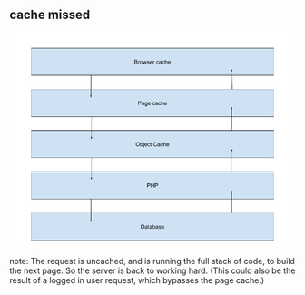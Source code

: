##  cache missed

![](resources/images/request-stack-with-caching.png)

note:
    The request is uncached, and is running the full stack of code, to build the next page. So the server is back to working hard. (This could also be the result of a logged in user request, which bypasses the page cache.)
